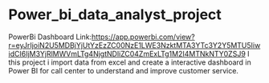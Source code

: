 # Power_bi_data_analyst_project
PowerBi Dashboard Link:https://app.powerbi.com/view?r=eyJrIjoiN2U5MDBjYjUtYzEzZC00NzE1LWE3NzktMTA3YTc3Y2Y5MTU5IiwidCI6IjM3YjRlMWVmLTg4NjgtNDliZC04ZmExLTg1M2I4MTNkNTY0ZSJ9
I this project i import data from excel and create a interactive dashboard in Power BI for call center to understand and improve customer service.
